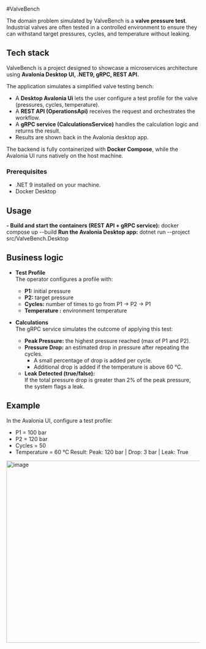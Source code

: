 #ValveBench

The domain problem simulated by ValveBench is a **valve pressure test**.  
Industrial valves are often tested in a controlled environment to ensure they can withstand target pressures, cycles, and temperature without leaking.

## Tech stack
ValveBench is a project designed to showcase a microservices architecture using **Avalonia Desktop UI, .NET9, gRPC, REST API.**

The application simulates a simplified valve testing bench:
- A **Desktop Avalonia Ui** lets the user configure a test profile for the valve (pressures, cycles, temperature).
- A **REST API (OperationsApi)** receives the request and orchestrates the workflow.
- A **gRPC service (CalculationsService)** handles the calculation logic and returns the result.
- Results are shown back in the Avalonia desktop app.

The backend is fully containerized with **Docker Compose**, while the Avalonia UI runs natively on the host machine.

### Prerequisites
- .NET 9 installed on your machine.
- Docker Desktop

## Usage
**- Build and start the containers (REST API + gRPC service):** docker compose up --build
**Run the Avalonia Desktop app:** dotnet run --project src/ValveBench.Desktop

## Business logic
- **Test Profile**  
  The operator configures a profile with:
  - **P1:** initial pressure  
  - **P2:** target pressure  
  - **Cycles:** number of times to go from P1 -> P2 -> P1  
  - **Temperature :** environment temperature  

- **Calculations**  
  The gRPC service simulates the outcome of applying this test:
  - **Peak Pressure:** the highest pressure reached (max of P1 and P2).  
  - **Pressure Drop:** an estimated drop in pressure after repeating the cycles.  
    - A small percentage of drop is added per cycle.  
    - Additional drop is added if the temperature is above 60 °C.  
  - **Leak Detected (true/false):**  
    If the total pressure drop is greater than 2% of the peak pressure, the system flags a leak.

## Example
In the Avalonia UI, configure a test profile:
- P1 = 100 bar
- P2 = 120 bar
- Cycles = 50
- Temperature = 60 °C
Result: Peak: 120 bar | Drop: 3 bar | Leak: True

<img width="643" height="475" alt="image" src="https://github.com/user-attachments/assets/33ea20e4-dbd7-4292-b8bc-ec1eea87afae" />
